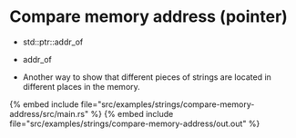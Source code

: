 # Compare memory address (pointer)

* std::ptr::addr_of
* addr_of

* Another way to show that different pieces of strings are located in different places in the memory.

{% embed include file="src/examples/strings/compare-memory-address/src/main.rs" %}
{% embed include file="src/examples/strings/compare-memory-address/out.out" %}


